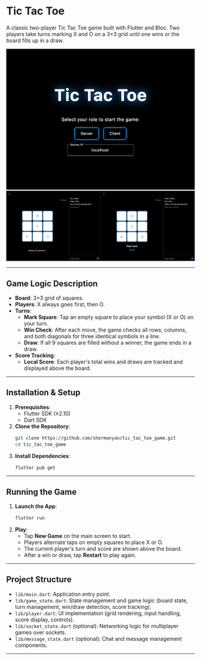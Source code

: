 # Tic Tac Toe

A classic two-player Tic Tac Toe game built with Flutter and Bloc. Two players take turns marking X and O on a 3×3 grid until one wins or the board fills up in a draw.

![mainpage](images/mainpage.png)
![gameplay](images/gameplay.png)

---

## Game Logic Description

- **Board**: 3×3 grid of squares.
- **Players**: X always goes first, then O.
- **Turns**:
  - **Mark Square**: Tap an empty square to place your symbol (X or O) on your turn.
  - **Win Check**: After each move, the game checks all rows, columns, and both diagonals for three identical symbols in a line.
  - **Draw**: If all 9 squares are filled without a winner, the game ends in a draw.
- **Score Tracking**:
  - **Local Score**: Each player's total wins and draws are tracked and displayed above the board.

---

## Installation & Setup

1. **Prerequisites**:
   - Flutter SDK (≥2.10)
   - Dart SDK
2. **Clone the Repository**:
   ```bash
   git clone https://github.com/shermanyan/tic_tac_toe_game.git
   cd tic_tac_toe_game
   ```
3. **Install Dependencies**:
   ```bash
   flutter pub get
   ```

---

## Running the Game

1. **Launch the App**:
   ```bash
   flutter run
   ```
2. **Play**:
   - Tap **New Game** on the main screen to start.
   - Players alternate taps on empty squares to place X or O.
   - The current player's turn and score are shown above the board.
   - After a win or draw, tap **Restart** to play again.

---

## Project Structure

- `lib/main.dart`: Application entry point.
- `lib/game_state.dart`: State management and game logic (board state, turn management, win/draw detection, score tracking).
- `lib/player.dart`: UI implementation (grid rendering, input handling, score display, controls).
- `lib/socket_state.dart` (optional): Networking logic for multiplayer games over sockets.
- `lib/message_state.dart` (optional): Chat and message management components.

---

